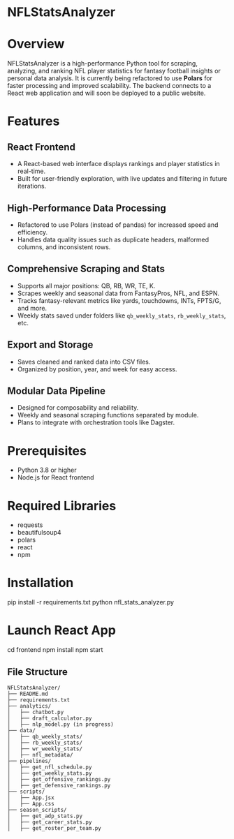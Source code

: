 # NFLStatsAnalyzer

# Overview
NFLStatsAnalyzer is a high-performance Python tool for scraping, analyzing, and ranking NFL player statistics for fantasy football insights or personal data analysis. It is currently being refactored to use **Polars** for faster processing and improved scalability. The backend connects to a React web application and will soon be deployed to a public website.

# Features

## React Frontend
- A React-based web interface displays rankings and player statistics in real-time.
- Built for user-friendly exploration, with live updates and filtering in future iterations.

## High-Performance Data Processing
- Refactored to use Polars (instead of pandas) for increased speed and efficiency.
- Handles data quality issues such as duplicate headers, malformed columns, and inconsistent rows.

## Comprehensive Scraping and Stats
- Supports all major positions: QB, RB, WR, TE, K.
- Scrapes weekly and seasonal data from FantasyPros, NFL, and ESPN.
- Tracks fantasy-relevant metrics like yards, touchdowns, INTs, FPTS/G, and more.
- Weekly stats saved under folders like `qb_weekly_stats`, `rb_weekly_stats`, etc.

## Export and Storage
- Saves cleaned and ranked data into CSV files.
- Organized by position, year, and week for easy access.

## Modular Data Pipeline
- Designed for composability and reliability.
- Weekly and seasonal scraping functions separated by module.
- Plans to integrate with orchestration tools like Dagster.

# Prerequisites
- Python 3.8 or higher
- Node.js for React frontend

# Required Libraries
- requests  
- beautifulsoup4  
- polars  
- react  
- npm  

# Installation
pip install -r requirements.txt
python nfl_stats_analyzer.py

# Launch React App
cd frontend
npm install
npm start

## File Structure

```text
NFLStatsAnalyzer/
├── README.md
├── requirements.txt
├── analytics/
│   ├── chatbot.py
│   ├── draft_calculator.py
│   ├── nlp_model.py (in progress)
├── data/
│   ├── qb_weekly_stats/
│   ├── rb_weekly_stats/
│   ├── wr_weekly_stats/
│   ├── nfl_metadata/
├── pipelines/
│   ├── get_nfl_schedule.py
│   ├── get_weekly_stats.py
│   ├── get_offensive_rankings.py
│   ├── get_defensive_rankings.py
├── scripts/
│   ├── App.jsx
│   ├── App.css
├── season_scripts/
│   ├── get_adp_stats.py
│   ├── get_career_stats.py
│   ├── get_roster_per_team.py
```

